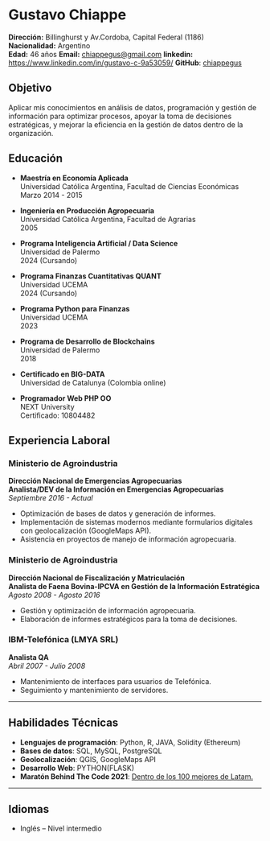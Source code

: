 # Gustavo Chiappe

**Dirección:** Billinghurst y Av.Cordoba, Capital Federal (1186)  
**Nacionalidad:** Argentino  
**Edad:** 46 años 
**Email:** chiappegus@gmail.com
**linkedin:** https://www.linkedin.com/in/gustavo-c-9a53059/
**GitHub**: [chiappegus](https://github.com/chiappegus/CV-Gustavo-Chiappe)

## Objetivo  

Aplicar mis conocimientos en análisis de datos, programación y gestión de información para optimizar procesos, apoyar la toma de decisiones estratégicas, y mejorar la eficiencia en la gestión de datos dentro de la organización.


## Educación

- **Maestría en Economía Aplicada**  
  Universidad Católica Argentina, Facultad de Ciencias Económicas  
  Marzo 2014 - 2015

- **Ingeniería en Producción Agropecuaria**  
  Universidad Católica Argentina, Facultad de Agrarias  
  2005
  
- **Programa Inteligencia Artificial / Data Science**  
  Universidad de Palermo  
  2024 (Cursando)

  
- **Programa Finanzas Cuantitativas QUANT**  
  Universidad UCEMA  
  2024 (Cursando)

- **Programa Python para Finanzas**  
  Universidad UCEMA  
  2023

- **Programa de Desarrollo de Blockchains**  
  Universidad de Palermo  
  2018

- **Certificado en BIG-DATA**  
  Universidad de Catalunya (Colombia online)

- **Programador Web PHP OO**  
  NEXT University  
  Certificado: 10804482

## Experiencia Laboral

### Ministerio de Agroindustria  
**Dirección Nacional de Emergencias Agropecuarias**  
**Analista/DEV de la Información en Emergencias Agropecuarias**  
_Septiembre 2016 - Actual_  
- Optimización de bases de datos y generación de informes.  
- Implementación de sistemas modernos mediante formularios digitales con geolocalización (GoogleMaps API).  
- Asistencia en proyectos de manejo de información agropecuaria.

### Ministerio de Agroindustria  
**Dirección Nacional de Fiscalización y Matriculación**  
**Analista de Faena Bovina-IPCVA en Gestión de la Información Estratégica**  
_Agosto 2008 - Agosto 2016_  
- Gestión y optimización de información agropecuaria.  
- Elaboración de informes estratégicos para la toma de decisiones.

### IBM-Telefónica (LMYA SRL)  
**Analista QA**  
_Abril 2007 - Julio 2008_  
- Mantenimiento de interfaces para usuarios de Telefónica.  
- Seguimiento y mantenimiento de servidores.

---

## Habilidades Técnicas  
- **Lenguajes de programación**: Python, R, JAVA, Solidity (Ethereum)  
- **Bases de datos**: SQL, MySQL, PostgreSQL  
- **Geolocalización**: QGIS, GoogleMaps API  
- **Desarrollo Web**: PYTHON(FLASK)  
- **Maratón Behind The Code 2021**: [Dentro de los 100 mejores de Latam.](https://github.com/maratonadev-la)

---

## Idiomas  
- Inglés – Nivel intermedio  

